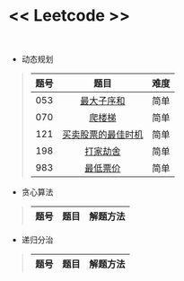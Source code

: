 # << Leetcode >>
<br>

* 动态规划
>| 题号 | 题目 | 难度 |
>|:--:|:-----:|:---:|
>| 053 | [最大子序和]() | 简单 |
>| 070 | [爬楼梯]() | 简单 |
>| 121 | [买卖股票的最佳时机](https://github.com/t-dawei/leetcode/blob/master/code/121.%买卖股票的最佳时机.py) | 简单 |
>| 198 | [打家劫舍]() | 简单 |
>| 983 | [最低票价]() | 简单 |

* 贪心算法
>|题号|题目|解题方法|
>|:--:|:-----:|:---:|


* 递归分治
>|题号|题目|解题方法|
>|:--:|:-----:|:---:|
